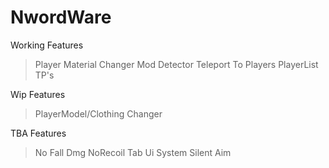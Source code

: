 # NwordWare

Working Features 
> Player Material Changer
> Mod Detector
> Teleport To Players
> PlayerList TP's

Wip Features
> PlayerModel/Clothing Changer

TBA Features
> No Fall Dmg 
> NoRecoil
> Tab Ui System
> Silent Aim
